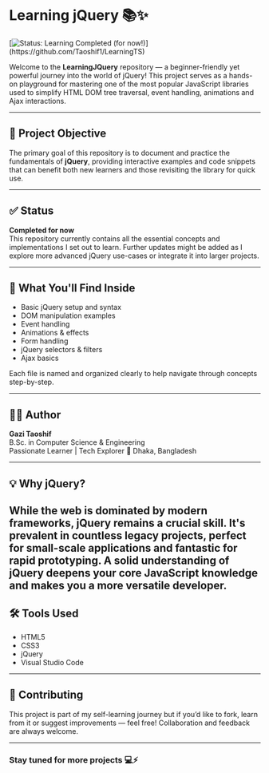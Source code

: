 # Learning jQuery 📚✨
[![Status: Learning Completed (for now!)](https://img.shields.io/badge/Status-Learning%20Completed%20(for%20now!)-brightgreen.svg?style=for-the-badge)](https://github.com/Taoshif1/LearningTS)

Welcome to the **LearningJQuery** repository — a beginner-friendly yet powerful journey into the world of jQuery! This project serves as a hands-on playground for mastering one of the most popular JavaScript libraries used to simplify HTML DOM tree traversal, event handling, animations and Ajax interactions.

---

## 🚀 Project Objective

The primary goal of this repository is to document and practice the fundamentals of **jQuery**, providing interactive examples and code snippets that can benefit both new learners and those revisiting the library for quick use.

---

## ✅ Status

**Completed for now**  
This repository currently contains all the essential concepts and implementations I set out to learn. Further updates might be added as I explore more advanced jQuery use-cases or integrate it into larger projects.

---

## 📂 What You'll Find Inside

- Basic jQuery setup and syntax
- DOM manipulation examples
- Event handling
- Animations & effects
- Form handling
- jQuery selectors & filters
- Ajax basics

Each file is named and organized clearly to help navigate through concepts step-by-step.

---

## 🧑‍💻 Author

**Gazi Taoshif**  
B.Sc. in Computer Science & Engineering  
Passionate Learner | Tech Explorer 
📍 Dhaka, Bangladesh  

---

## 💡 Why jQuery?

While the web is dominated by modern frameworks, jQuery remains a crucial skill. It's prevalent in countless legacy projects, perfect for small-scale applications and fantastic for rapid prototyping. A solid understanding of jQuery deepens your core JavaScript knowledge and makes you a more versatile developer.
---

## 🛠️ Tools Used

- HTML5
- CSS3
- jQuery
- Visual Studio Code

---

## 🙌 Contributing

This project is part of my self-learning journey but if you’d like to fork, learn from it or suggest improvements — feel free! Collaboration and feedback are always welcome.

---

### Stay tuned for more projects 💻⚡

